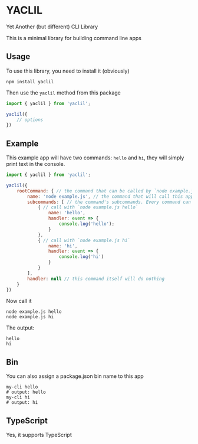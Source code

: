 # YACLIL

Yet Another (but different) CLI Library

This is a minimal library for building command line apps

## Usage

To use this library, you need to install it (obviously)

```shell
npm install yaclil
```

Then use the `yaclil` method from this package

```js
import { yaclil } from 'yaclil';

yaclil({
    // options
})
```

## Example

This example app will have two commands: `hello` and `hi`, they will simply print text in the console.

```js
import { yaclil } from 'yaclil';

yaclil({
    rootCommand: { // the command that can be called by `node example.js`
        name: 'node example.js', // the command that will call this app
        subcommands: [ // the command's subcommands. Every command can have them
            { // call with `node example.js hello`
                name: 'hello',
                handler: event => {
                    console.log('hello');
                }
            },
            { // call with `node example.js hi`
                name: 'hi',
                handler: event => {
                    console.log('hi')
                }
            }
        ],
        handler: null // this command itself will do nothing
    }
})
```

Now call it

```shell
node example.js hello
node example.js hi
```

The output:

```
hello
hi
```

## Bin

You can also assign a package.json bin name to this app

```shell
my-cli hello
# output: hello
my-cli hi
# output: hi
```

## TypeScript

Yes, it supports TypeScript
